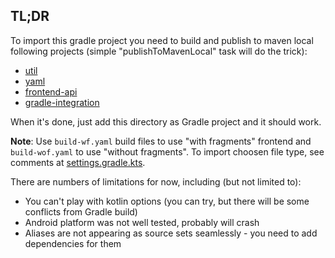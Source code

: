 ## TL;DR
To import this gradle project you need to build and publish
to maven local following projects (simple "publishToMavenLocal" task will do the trick):
 - [util](..%2Ffrontend%2Futil)
 - [yaml](..%2Ffrontend%2Fwithout-fragments%2Fyaml)
 - [frontend-api](..%2Ffrontend-api)
 - [gradle-integration](..%2Fgradle-integration)

When it's done, just add this directory as Gradle project and it should work.

**Note**: Use `build-wf.yaml` build files to use "with fragments" frontend
and `build-wof.yaml` to use "without fragments".
To import choosen file type, see comments at [settings.gradle.kts](settings.gradle.kts).

There are numbers of limitations for now, including (but not limited to):
 - You can't play with kotlin options (you can try, but there will be some conflicts from Gradle build)
 - Android platform was not well tested, probably will crash
 - Aliases are not appearing as source sets seamlessly - you need to add dependencies for them